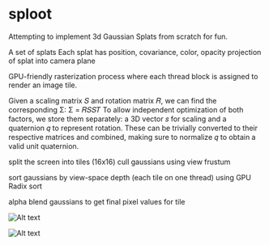 # sploot

Attempting to implement 3d Gaussian Splats from scratch for fun.

A set of splats
Each splat has position, covariance, color, opacity
projection of splat into camera plane

GPU-friendly rasterization process where each thread block is assigned to render an image tile.

Given a scaling matrix 𝑆 and rotation matrix 𝑅, we can find the corresponding Σ:
Σ = 𝑅𝑆𝑆𝑇
To allow independent optimization of both factors, we store them separately: a 3D vector 𝑠 for scaling and a quaternion 𝑞 to represent rotation. These can be trivially converted to their respective matrices and combined, making sure to normalize 𝑞 to obtain a valid unit quaternion.

split the screen into tiles (16x16)
cull gaussians using view frustum

sort gaussians by view-space depth (each tile on one thread) using GPU Radix sort

alpha blend gaussians to get final pixel values for tile

![Alt text](algo1.png)

![Alt text](algo2.png)